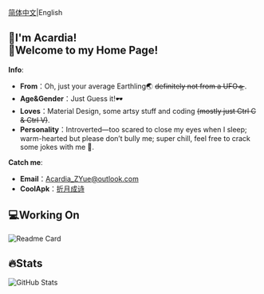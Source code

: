 
[简体中文](README.md)|English

## 👋I'm Acardia!<br>👏Welcome to my Home Page!
**Info**:
- **From**：Oh, just your average Earthling🌏 ~~definitely not from a UFO🛸~~.
- **Age&Gender**：Just Guess it!🕶
- **Loves**：Material Design, some artsy stuff and coding ~~(mostly just Ctrl C & Ctrl V)~~.
- **Personality**：Introverted—too scared to close my eyes when I sleep; warm-hearted but please don’t bully me; super chill, feel free to crack some jokes with me 🥰.

**Catch me**:
- **Email**：Acardia_ZYue@outlook.com
- **CoolApk**：[折月成诗](http://www.coolapk.com/u/11905662)
  
## 💻Working On
![Readme Card](https://github-readme-stats.vercel.app/api/pin/?username=AcardiaX&repo=Monet-All)

## 🔥Stats
![GitHub Stats](https://github-readme-stats.vercel.app/api?username=AcardiaX&hide_title=true&show_icons=true)
